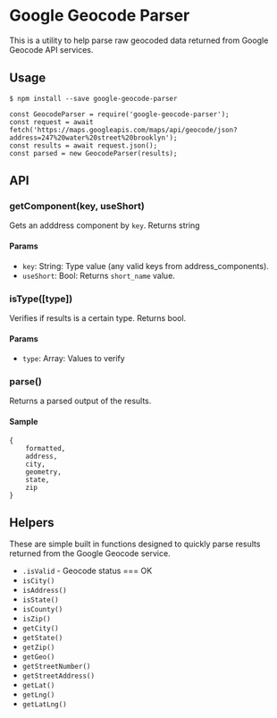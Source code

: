 # Google Geocode Parser

This is a utility to help parse raw geocoded data returned from Google Geocode API services.

## Usage

```
$ npm install --save google-geocode-parser
```

```
const GeocodeParser = require('google-geocode-parser');
const request = await fetch('https://maps.googleapis.com/maps/api/geocode/json?address=247%20water%20street%20brooklyn');
const results = await request.json();
const parsed = new GeocodeParser(results);
```

## API

### getComponent(key, useShort)

Gets an adddress component by `key`. Returns string

#### Params

- `key`: String: Type value (any valid keys from address_components).
- `useShort`: Bool: Returns `short_name` value.

### isType([type])

Verifies if results is a certain type. Returns bool.

#### Params

- `type`: Array: Values to verify

### parse()

Returns a parsed output of the results.

#### Sample

```
{
    formatted,
    address,
    city,
    geometry,
    state,
    zip
}
```

## Helpers

These are simple built in functions designed to quickly parse results returned from the Google Geocode service.

- `.isValid` - Geocode status === OK
- `isCity()`
- `isAddress()`
- `isState()`
- `isCounty()`
- `isZip()` 
- `getCity()`
- `getState()`
- `getZip()`
- `getGeo()`
- `getStreetNumber()`
- `getStreetAddress()`
- `getLat()`
- `getLng()`
- `getLatLng()`
